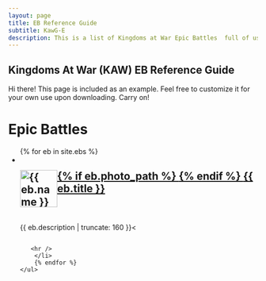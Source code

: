 ```yaml
---
layout: page
title: EB Reference Guide
subtitle: KawG-E
description: This is a list of Kingdoms at War Epic Battles  full of usefule tips and instructions on how to beat them.
---
```

## Kingdoms At War (KAW) EB Reference Guide

<p class="message">
    Hi there! This page is included as an example. Feel free to customize it for your own use upon downloading. Carry on!
</p>

<div class="related">
    <h1>Epic Battles</h1>
    <ul class="related-posts">
        {% for eb in site.ebs %}
        <li>
            <h2 style="float:left">
                <a href="{{ site.baseurl }}{{ eb.url }}" itemprop="url" style="">
                {% if eb.photo_path %}
                <img src="{{ eb.photo_path }}" alt="{{ eb.name }}" style="float:left; width:75px;" itemprop="image">
                {% endif %}
                  <span itemprop="name">{{ eb.title }}</span>
                  </a><br>
            </h2>
            <br>
            <p  itemprop="description" style="float:left">
                    {{ eb.description | truncate: 160 }}<
            </p>
            <br style="clear:both" />

       <hr />
        </li>
        {% endfor %}
    </ul>
</div>
